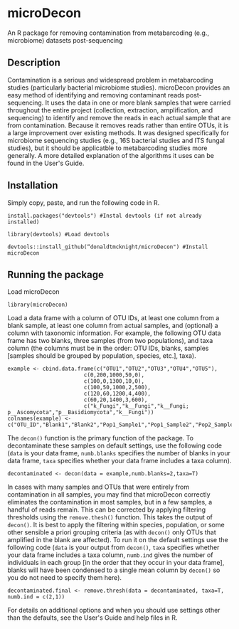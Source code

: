 # microDecon
An R package for removing contamination from metabarcoding (e.g., microbiome) datasets post-sequencing

## Description
Contamination is a serious and widespread problem in metabarcoding studies (particularly bacterial microbiome studies). microDecon provides 
an easy method of identifying and removing contaminant reads post-sequencing. It uses the data in one or more blank samples that were
carried throughout the entire project (collection, extraction, amplification, and sequencing) to identify and remove the reads in each
actual sample that are from contamination. Because it removes reads rather than entire OTUs, it is a large improvement over existing
methods. It was designed specifically for microbiome sequencing studies (e.g., 16S bacterial studies and ITS fungal studies), but it
should be applicatble to metabarcoding studies more generally. A more detailed explanation of the algorithms it uses can be found in the
User's Guide.

## Installation
Simply copy, paste, and run the following code in R.
```
install.packages("devtools") #Instal devtools (if not already installed)

library(devtools) #Load devtools

devtools::install_github(“donaldtmcknight/microDecon") #Install microDecon
```

## Running the package
Load microDecon
```
library(microDecon)
```

Load a data frame with a column of OTU IDs, at least one column from a blank sample, at least one column from actual samples, and (optional)
a column with taxonomic information. For example, the following OTU data frame has two blanks, three samples (from two populations), and taxa column (the columns must be in the order: OTU IDs, blanks, samples [samples should be grouped by population, species, etc.], taxa).
```
example <- cbind.data.frame(c("OTU1","OTU2","OTU3","OTU4","OTU5"),
                        c(0,200,1000,50,0),
                        c(100,0,1300,10,0),
                        c(100,50,1000,2,500),
                        c(120,60,1200,4,400),
                        c(60,20,1400,3,600),
                        c("k_Fungi","k__Fungi","k__Fungi; p__Ascomycota","p__Basidiomycota","k__Fungi"))
colnames(example) <- c("OTU_ID","Blank1","Blank2","Pop1_Sample1","Pop1_Sample2","Pop2_Sample3","Taxa")
```

The `decon()` function is the primary function of the package. To decontaminate these samples on default settings, use the following code 
(`data` is your data frame, `numb.blanks` specifies the number of blanks in your data frame, `taxa` specifies whether your data frame
includes a taxa column).
```
decontaminated <- decon(data = example,numb.blanks=2,taxa=T)
```

In cases with many samples and OTUs that were entirely from contamination in all samples, you may find that microDecon correctly eliminates
the contamination in most samples, but in a few samples, a handful of reads remain. This can be corrected by applying filtering thresholds
using the `remove.thesh()` function. This takes the output of `decon()`. It is best to apply the filtering within species, population, or
some other sensible a priori grouping criteria (as with `decon()` only OTUs that amplified in the blank are affected). To run it on the 
default settings use the following code (`data` is your output from `decon()`, `taxa` specifies whether your data frame includes a taxa 
column, `numb.ind` gives the number of individuals in each group [in the order that they occur in your data frame], blanks will have been
condensed to a single mean column by `decon()` so you do not need to specify them here).
```
decontaminated.final <- remove.thresh(data = decontaminated, taxa=T, numb.ind = c(2,1))
```

For details on additional options and when you should use settings other than the defaults, see the User's Guide and help files in R.
